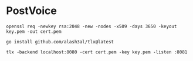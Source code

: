 # PostVoice

`openssl req -newkey rsa:2048 -new -nodes -x509 -days 3650 -keyout key.pem -out cert.pem`

`go install github.com/alash3al/tlx@latest`

`tlx -backend localhost:8080 -cert cert.pem -key key.pem -listen :8081`
